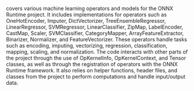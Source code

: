 covers various machine learning operators and models for the ONNX Runtime project. It includes implementations for operators such as OneHotEncoder, Imputer, DictVectorizer, TreeEnsembleRegressor, LinearRegressor, SVMRegressor, LinearClassifier, ZipMap, LabelEncoder, CastMap, Scaler, SVMClassifier, CategoryMapper, ArrayFeatureExtractor, Binarizer, Normalizer, and FeatureVectorizer. These operators handle tasks such as encoding, imputing, vectorizing, regression, classification, mapping, scaling, and normalization. The code interacts with other parts of the project through the use of OpKernelInfo, OpKernelContext, and Tensor classes, as well as through the registration of operators with the ONNX Runtime framework. It also relies on helper functions, header files, and classes from the project to perform computations and handle input/output data.